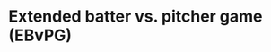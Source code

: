 # Extended batter vs. pitcher game (EBvPG)

<!-- TODO write a short description here similar to other environments -->